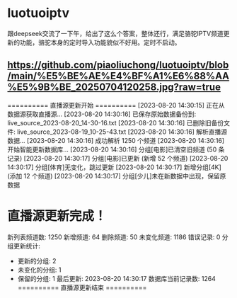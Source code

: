 # luotuoiptv
跟deepseek交流了一下午，给出了这么个答案，整体还行，满足骆驼IPTV频道更新的功能，骆驼本身的定时导入功能貌似不好用。定时不启动。

https://github.com/piaoliuchong/luotuoiptv/blob/main/%E5%BE%AE%E4%BF%A1%E6%88%AA%E5%9B%BE_20250704120258.jpg?raw=true
---------------------------------------------------------------------------------------
========== 直播源更新开始 ==========
[2023-08-20 14:30:15] 正在从数据源获取直播源...
[2023-08-20 14:30:16] 已保存原始数据备份到: live_source_2023-08-20_14-30-16.txt
[2023-08-20 14:30:16] 已删除旧备份文件: live_source_2023-08-19_10-25-43.txt
[2023-08-20 14:30:16] 解析直播源数据...
[2023-08-20 14:30:16] 成功解析 1250 个频道
[2023-08-20 14:30:16] 开始智能更新数据库...
[2023-08-20 14:30:16] 分组[电影]已清空旧频道 (50 条记录)
[2023-08-20 14:30:17] 分组[电影]已更新 (新增 52 个频道)
[2023-08-20 14:30:17] 分组[体育]无变化，跳过更新
[2023-08-20 14:30:17] 新增分组[4K] (添加 12 个频道)
[2023-08-20 14:30:17] 分组[少儿]未在新数据中出现，保留原数据

直播源更新完成！
====================
新列表频道数: 1250
新增频道: 64
删除频道: 50
未变化频道: 1186
错误记录: 0
分组更新统计:
 - 更新的分组: 2
 - 未变化的分组: 1
 - 保留的分组: 1
最后更新: 2023-08-20 14:30:17
数据库当前记录数: 1264
========== 直播源更新结束 ==========

